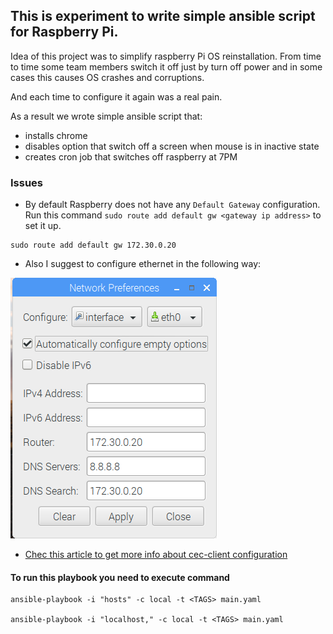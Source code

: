 ## This is experiment to write simple ansible script for Raspberry Pi.
Idea of this project was to simplify raspberry Pi OS reinstallation. From time to time some team members switch it off just by turn off power and in some cases this causes OS crashes and corruptions. 

And each time to configure it again was a real pain. 

As a result we wrote simple ansible script that:
- installs chrome
- disables option that switch off a screen when mouse is in inactive state
- creates cron job that switches off raspberry at 7PM

### Issues

- By default Raspberry does not have any `Default Gateway` configuration. 
Run this command `sudo route add default gw <gateway ip address>` to set it up.
```
sudo route add default gw 172.30.0.20
```

- Also I suggest to configure ethernet in the following way:

![`172.30.0.20` is our internal default gateway](./imgs/network-preferences.png)

- [Chec this article to get more info about cec-client configuration](https://blog.gordonturner.com/2016/12/14/using-cec-client-on-a-raspberry-pi/)



#### To run this playbook you need to execute command
```
ansible-playbook -i "hosts" -c local -t <TAGS> main.yaml 

ansible-playbook -i "localhost," -c local -t <TAGS> main.yaml 
```